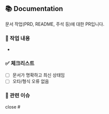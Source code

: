 ## 📚 Documentation

문서 작업(PRD, README, 주석 등)에 대한 PR입니다.

### 📌 작업 내용
-

### ✅ 체크리스트

- [ ] 문서가 명확하고 최신 상태임
- [ ] 오타/형식 오류 없음

### 🔗 관련 이슈

close #
